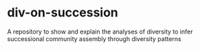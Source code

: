 # div-on-succession
A repository to show and explain the analyses of diversity to infer successional community assembly through diversity patterns
